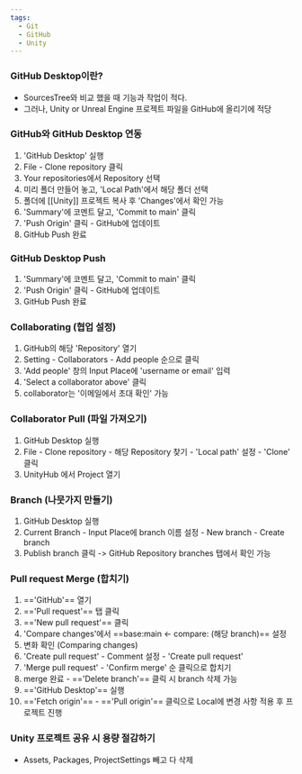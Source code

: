 ```yaml
---
tags:
  - Git
  - GitHub
  - Unity
---
```

### GitHub Desktop이란?
- SourcesTree와 비교 했을 때 기능과 작업이 적다.
- 그러나, Unity or Unreal Engine 프로젝트 파일을 GitHub에 올리기에 적당

### GitHub와 GitHub Desktop 연동
1. 'GitHub Desktop' 실행
2. File - Clone repository 클릭
3. Your repositories에서 Repository 선택
4. 미리 폴더 만들어 놓고,  'Local Path'에서 해당 폴더 선택
5. 폴더에 [[Unity]] 프로젝트 복사 후 'Changes'에서 확인 가능
6. 'Summary'에 코멘트 달고, 'Commit to main' 클릭
7. 'Push Origin' 클릭 - GitHub에 업데이트
8. GitHub Push 완료

### GitHub Desktop Push
1. 'Summary'에 코멘트 달고, 'Commit to main' 클릭
2. 'Push Origin' 클릭 - GitHub에 업데이트
3. GitHub Push 완료

### Collaborating (협업 설정)
1. GitHub의 해당 'Repository' 열기
2. Setting -  Collaborators - Add people 순으로 클릭
3. 'Add people' 창의 Input Place에 'username or email' 입력
4. 'Select a collaborator above' 클릭
5. collaborator는 '이메일에서 초대 확인' 가능
### Collaborator Pull (파일 가져오기)
1. GitHub Desktop 실행
2. File - Clone repository - 해당 Repository 찾기 - 'Local path' 설정 - 'Clone' 클릭
3. UnityHub 에서 Project 열기
### Branch (나뭇가지 만들기)
1. GitHub Desktop 실행
2. Current Branch - Input Place에 branch 이름 설정 - New branch - Create branch
3. Publish branch 클릭 -> GitHub Repository branches 탭에서 확인 가능
### Pull request Merge (합치기)
1. =='GitHub'== 열기
2. =='Pull request'== 탭 클릭
3. =='New pull request'== 클릭
4. 'Compare  changes'에서 ==base:main <- compare: (해당 branch)== 설정
5. 변화 확인 (Comparing changes)
6. 'Create pull request' - Comment 설정 - 'Create pull request'
7. 'Merge pull request' - 'Confirm merge' 순 클릭으로 합치기
8. merge 완료 - =='Delete branch'== 클릭 시 branch 삭제 가능
9. =='GitHub Desktop'== 실행
10. =='Fetch origin'== - =='Pull origin'== 클릭으로 Local에 변경 사항 적용 후 프로젝트 진행

### Unity 프로젝트 공유 시 용량 절감하기
- Assets, Packages, ProjectSettings 빼고 다 삭제 